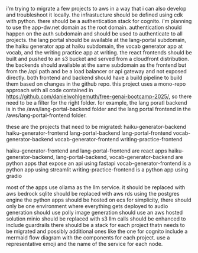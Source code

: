 

i'm trying to migrate a few projects to aws in a way that i can also develop and troubleshoot it locally. the infrastucture should be defined using cdk with python. there should be a authentication stack for cognito. i'm planning to use the app-dw.net domain as the root domain. authentication should happen on the auth subdomain and should be used to authenticate to all projects. the lang portal should be available at the lang-portal subdomain, the haiku generator app at haiku subdomain, the vocab generator app at vocab, and the writing practice app at writing. the react frontends should be built and pushed to an s3 bucket and served from a cloudfront distribution. the backends should available at the same subdomain as the frontend but from the /api path and be a load balancer or api gateway and not exposed directly. both frontend and backend should have a build pipeline to build them based on changes in the github repo. this project uses a mono-repo approach with all code contained in https://github.com/danielwohlgemuth/free-genai-bootcamp-2025/, so there need to be a filter for the right folder. for example, the lang poratl backend is in the /aws/lang-portal-backend folder and the lang portal frontend in the /aws/lang-portal-frontend folder.

these are the projects that need to be migrated:
haiku-generator-backend
haiku-generator-frontend
lang-portal-backend
lang-portal-frontend
vocab-generator-backend
vocab-generator-frontend
writing-practice-frontend

haiku-generator-frontend and lang-portal-frontend are react apps
haiku-generator-backend, lang-portal-backend, vocab-generator-backend are python apps that expose an api using fastapi
vocab-generator-frontend is a python app using streamlit
writing-practice-frontend is a python app using gradio

most of the apps use ollama as the llm service. it should be replaced with aws bedrock
sqlite should be replaced with aws rds using the postgres engine
the python apps should be hosted on ecs
for simplicity, there should only be one environment where everything gets deployed to
audio generation should use polly
image generation should use an aws hosted solution
minio should be replaced with s3
llm calls should be enhanced to include guardrails
there should be a stack for each project thatn needs to be migrated and possibly additional ones like the one for cognito
include a mermaid flow diagram with the components for each project. use a representative emoji and the name of the service for each node.


